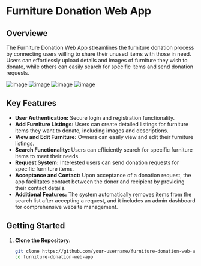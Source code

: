 # Furniture Donation Web App

## Overviewe
The Furniture Donation Web App streamlines the furniture donation process by connecting users willing to share their unused items with those in need. Users can effortlessly upload details and images of furniture they wish to donate, while others can easily search for specific items and send donation requests.

![image](https://github.com/su0ltan/furniture-donation-website/assets/53498277/465262be-5c5a-403c-881d-2eaa368efd15)
![image](https://github.com/su0ltan/furniture-donation-website/assets/53498277/824135be-e5eb-4cdc-959f-11400e3b97ae)
![image](https://github.com/su0ltan/furniture-donation-website/assets/53498277/d382cb45-b5b0-4085-9ae5-ce1e5010d637)
![image](https://github.com/su0ltan/furniture-donation-website/assets/53498277/63e7831b-9e11-4663-82ce-c6b86c841fcd)




## Key Features

- **User Authentication:** Secure login and registration functionality.
- **Add Furniture Listings:** Users can create detailed listings for furniture items they want to donate, including images and descriptions.
- **View and Edit Furniture:** Owners can easily view and edit their furniture listings.
- **Search Functionality:** Users can efficiently search for specific furniture items to meet their needs.
- **Request System:** Interested users can send donation requests for specific furniture items.
- **Acceptance and Contact:** Upon acceptance of a donation request, the app facilitates contact between the donor and recipient by providing their contact details.
- **Additional Features:** The system automatically removes items from the search list after accepting a request, and it includes an admin dashboard for comprehensive website management.

## Getting Started

1. **Clone the Repository:**
   ```bash
   git clone https://github.com/your-username/furniture-donation-web-app.git
   cd furniture-donation-web-app

